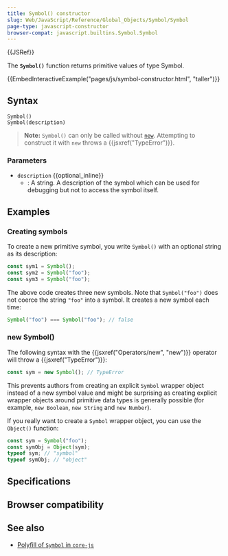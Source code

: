 ```yaml
---
title: Symbol() constructor
slug: Web/JavaScript/Reference/Global_Objects/Symbol/Symbol
page-type: javascript-constructor
browser-compat: javascript.builtins.Symbol.Symbol
---
```


{{JSRef}}

The **`Symbol()`** function returns primitive values of type Symbol.

{{EmbedInteractiveExample("pages/js/symbol-constructor.html", "taller")}}

## Syntax

```js-nolint
Symbol()
Symbol(description)
```

> **Note:** `Symbol()` can only be called without [`new`](/Web/JavaScript/Reference/Operators/new). Attempting to construct it with `new` throws a {{jsxref("TypeError")}}.

### Parameters

- `description` {{optional_inline}}
  - : A string. A description of the symbol which can be used for debugging but not to
    access the symbol itself.

## Examples

### Creating symbols

To create a new primitive symbol, you write `Symbol()` with an optional
string as its description:

```js
const sym1 = Symbol();
const sym2 = Symbol("foo");
const sym3 = Symbol("foo");
```

The above code creates three new symbols. Note that `Symbol("foo")` does not
coerce the string `"foo"` into a symbol. It creates a new symbol each time:

```js
Symbol("foo") === Symbol("foo"); // false
```

### new Symbol()

The following syntax with the {{jsxref("Operators/new", "new")}} operator will throw a
{{jsxref("TypeError")}}:

```js example-bad
const sym = new Symbol(); // TypeError
```

This prevents authors from creating an explicit `Symbol` wrapper object
instead of a new symbol value and might be surprising as creating explicit wrapper
objects around primitive data types is generally possible (for example,
`new Boolean`, `new String` and `new Number`).

If you really want to create a `Symbol` wrapper object, you can use the
`Object()` function:

```js
const sym = Symbol("foo");
const symObj = Object(sym);
typeof sym; // "symbol"
typeof symObj; // "object"
```

## Specifications



## Browser compatibility



## See also

- [Polyfill of `Symbol` in `core-js`](https://github.com/zloirock/core-js#ecmascript-symbol)

